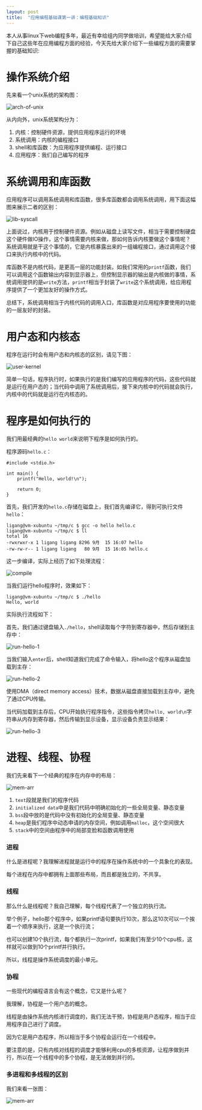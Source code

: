 ```yaml
---
layout: post
title:  "应用编程基础课第一讲：编程基础知识"
---
```


本人从事linux下web编程多年，最近有幸给组内同学做培训，希望能给大家介绍下自己这些年在应用编程方面的经验，今天先给大家介绍下一些编程方面的需要掌握的基础知识:

# 操作系统介绍

先来看一个unix系统的架构图：

![arch-of-unix](https://github.com/ligang1109/ligang1109.github.io/blob/master/images/2018-09-14/arch-of-unix.jpg?raw=true)

从内向外，unix系统架构分为：

1. 内核：控制硬件资源，提供应用程序运行的环境
1. 系统调用：内核的编程接口
1. shell和库函数：为应用程序提供编程、运行接口
1. 应用程序：我们自己编写的程序

# 系统调用和库函数

应用程序可以调用系统调用和库函数，很多库函数都会调用系统调用，用下面这幅图来展示二者的区别：

![lib-syscall](https://github.com/ligang1109/ligang1109.github.io/blob/master/images/2018-09-14/lib-syscall.jpg?raw=true)

上面说过，内核用于控制硬件资源。例如从磁盘上读写文件，相当于需要控制硬盘这个硬件做IO操作，这个事情需要内核来做，那如何告诉内核要做这个事情呢？系统调用就是干这个事情的，它是内核暴露出来的一组编程接口，通过调用这个接口来执行内核中的代码。

库函数不是内核代码，是更高一层的功能封装。如我们常用的`printf`函数，我们可以调用这个函数输出内容到显示器上，但控制显示器的输出是内核做的事情，系统调用提供的是`write`方法，`printf`相当于封装了`write`这个系统调用，给应用程序提供了一个更加友好的操作方式。

总结下，系统调用相当于内核代码的调用入口，库函数是对应用程序要使用的功能的一层友好的封装。

# 用户态和内核态

程序在运行时会有用户态和内核态的区别，请见下图：

![user-kernel](https://github.com/ligang1109/ligang1109.github.io/blob/master/images/2018-09-14/user-kernel.jpg?raw=true)

简单一句话，程序执行时，如果执行的是我们编写的应用程序的代码，这些代码就是运行在用户态的；当代码中调用了系统调用后，接下来内核中的代码就会执行，内核中的代码就是运行在内核态的。

# 程序是如何执行的

我们用最经典的`hello world`来说明下程序是如何执行的。

程序源码`hello.c`：

```
#include <stdio.h>

int main() {
    printf("Hello, world!\n");

    return 0;
}
```

首先，我们开发的`hello.c`存储在磁盘上，我们首先编译它，得到可执行文件`hello`：

```
ligang@vm-xubuntu ~/tmp/c $ gcc -o hello hello.c 
ligang@vm-xubuntu ~/tmp/c $ ll
total 16
-rwxrwxr-x 1 ligang ligang 8296 9月  15 16:07 hello
-rw-rw-r-- 1 ligang ligang   80 9月  15 16:05 hello.c
```

这一步编译，实际上经历了如下处理流程：

![compile](https://github.com/ligang1109/ligang1109.github.io/blob/master/images/2018-09-14/compile.png?raw=true)

当我们运行hello程序时，效果如下：

```
ligang@vm-xubuntu ~/tmp/c $ ./hello 
Hello, world
```

实际执行流程如下：

首先，我们通过键盘输入`./hello`，shell读取每个字符到寄存器中，然后存储到主存中：

![run-hello-1](https://github.com/ligang1109/ligang1109.github.io/blob/master/images/2018-09-14/run-hello-1.png?raw=true)

当我们输入`enter`后，shell知道我们完成了命令输入，将hello这个程序从磁盘加载到主存：

![run-hello-2](https://github.com/ligang1109/ligang1109.github.io/blob/master/images/2018-09-14/run-hello-2.png?raw=true)

使用DMA（direct memory access）技术，数据从磁盘直接加载到主存中，避免了通过CPU传输。

当代码加载到主存后，CPU开始执行程序指令，这些指令拷贝`hello, world\n`字符串从内存到寄存器，然后传输到显示设备，显示设备负责显示结果：

![run-hello-3](https://github.com/ligang1109/ligang1109.github.io/blob/master/images/2018-09-14/run-hello-3.png?raw=true)

# 进程、线程、协程

我们先来看下一个经典的程序在内存中的布局：

![mem-arr](https://github.com/ligang1109/ligang1109.github.io/blob/master/images/2018-09-14/mem-arr.jpg?raw=true)

1. `text`段就是我们的程序代码
1. `initialized data`中是我们代码中明确初始化的一些全局变量、静态变量
1. `bss`段中放的是代码中没有初始化的全局变量、静态变量
1. `heap`是我们程序中动态申请的内存空间，例如调用`malloc`，这个空间很大
1. `stack`中的空间由程序中的局部变脸和函数调用使用

### 进程

什么是进程呢？我理解进程就是运行中的程序在操作系统中的一个具象化的表现。

每个进程在内存中都拥有上面那些布局，而且都是独立的，不共享。

### 线程

那么什么是线程呢？我自己理解，每个线程代表了一个独立的执行流。

举个例子，hello那个程序中，如果printf语句要执行10次，那么这10次可以一个挨着一个顺序来执行，这是一个执行流；

也可以创建10个执行流，每个都执行一次printf，如果我们有至少10个cpu核，这样就可以做到10个printf并行执行。

所以，线程是操作系统调度的最小单元。

### 协程

一些现代的编程语言会有这个概念，它又是什么呢？

我理解，协程是一个用户态的概念。

线程是由操作系统内核进行调度的，我们无法干预，协程是用户态程序，相当于应用程序自己进行了调度。

因为它是用户态程序，所以相当于多个协程会运行在一个线程中。

要注意的是，只有内核对线程的调度才能够利用cpu的多核资源，让程序做到并行，所以在一个线程中的多个协程，是无法做到并行的。

### 多进程和多线程的区别

我们来看一张图： 

![mem-arr](https://github.com/ligang1109/ligang1109.github.io/blob/master/images/2018-09-14/mem-arr.jpg?raw=true)
